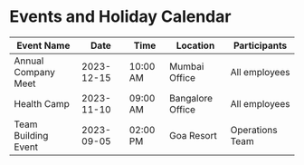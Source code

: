 # Events and Holiday Calendar

| Event Name            | Date       | Time     | Location        | Participants           |
|-----------------------|------------|----------|-----------------|------------------------|
| Annual Company Meet   | 2023-12-15 | 10:00 AM | Mumbai Office   | All employees          |
| Health Camp           | 2023-11-10 | 09:00 AM | Bangalore Office| All employees          |
| Team Building Event   | 2023-09-05 | 02:00 PM | Goa Resort      | Operations Team        |
